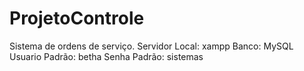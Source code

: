 # ProjetoControle
Sistema de ordens de serviço.
Servidor Local: xampp
Banco: MySQL
Usuario Padrão: betha
Senha Padrão: sistemas
